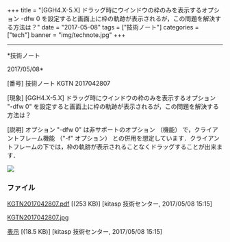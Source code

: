 ﻿+++
title = "[GGH4.X-5.X] ドラッグ時にウインドウの枠のみを表示するオプション -dfw 0 を設定すると画面上に枠の軌跡が表示されるが，この問題を解決する方法は？"
date = "2017-05-08"
tags = ["技術ノート"]
categories = ["tech"]
banner = "img/technote.jpg"
+++

-----------------------------------------------------------------------------------------------------------------------------

*技術ノート

2017/05/08*


[番号]
技術ノート KGTN 2017042807

[現象]
[GGH4.X-5.X] ドラッグ時にウインドウの枠のみを表示するオプション "-dfw
0"
を設定すると画面上に枠の軌跡が表示されるが，この問題を解決する方法は？

[説明]
オプション "-dfw 0" は非サポートのオプション （機能）
で，クライアントフレーム機能 （"-f" オプション）
との併用を想定しています．クライアントフレームの下では，枠の軌跡が表示されることなくドラッグすることが出来ます．

![](http://techreport.kitasp.net/attachments/download/3564/KGTN2017042807.jpg)


### ファイル





[KGTN2017042807.pdf](http://techreport.kitasp.net/attachments/download/3563/KGTN2017042807.pdf)
 [(253 KB)] [kitasp 技術センター, 2017/05/08
15:15]

[KGTN2017042807.jpg](http://techreport.kitasp.net/attachments/download/3564/KGTN2017042807.jpg)

[表示](http://techreport.kitasp.net/attachments/3564/KGTN2017042807.jpg "表示")
 [(18.5 KB)] [kitasp 技術センター, 2017/05/08
15:15]
